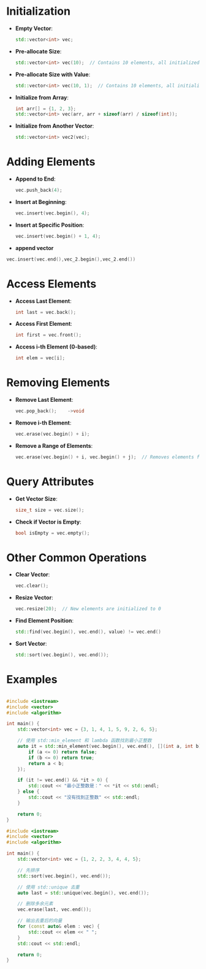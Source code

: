 # Initialization

- __Empty Vector__:

  ```cpp
  std::vector<int> vec;
  ```

- __Pre-allocate Size__:

  ```cpp
  std::vector<int> vec(10);  // Contains 10 elements, all initialized to 0
  ```

- __Pre-allocate Size with Value__:

  ```cpp
  std::vector<int> vec(10, 1);  // Contains 10 elements, all initialized to 1
  ```

- __Initialize from Array__:

  ```cpp
  int arr[] = {1, 2, 3};
  std::vector<int> vec(arr, arr + sizeof(arr) / sizeof(int));
  ```

- __Initialize from Another Vector__:

  ```cpp
  std::vector<int> vec2(vec);
  ```

# Adding Elements

- __Append to End__:

  ```cpp
  vec.push_back(4);
  ```

- __Insert at Beginning__:

  ```cpp
  vec.insert(vec.begin(), 4);
  ```

- __Insert at Specific Position__:

  ```cpp
  vec.insert(vec.begin() + 1, 4);
  ```

- __append vector__

```cpp
vec.insert(vec.end(),vec_2.begin(),vec_2.end())
```

# Access Elements

- __Access Last Element__:

  ```cpp
  int last = vec.back();
  ```

- __Access First Element__:

  ```cpp
  int first = vec.front();
  ```

- __Access i-th Element (0-based)__:

  ```cpp
  int elem = vec[i];
  ```

# Removing Elements

- __Remove Last Element__:

  ```cpp
  vec.pop_back();    ->void
  ```

- __Remove i-th Element__:

  ```cpp
  vec.erase(vec.begin() + i);
  ```

- __Remove a Range of Elements__:

  ```cpp
  vec.erase(vec.begin() + i, vec.begin() + j);  // Removes elements from i to j-1
  ```

# Query Attributes

- __Get Vector Size__:

  ```cpp
  size_t size = vec.size();
  ```

- __Check if Vector is Empty__:

  ```cpp
  bool isEmpty = vec.empty();
  ```

# Other Common Operations

- __Clear Vector__:

  ```cpp
  vec.clear();
  ```

- __Resize Vector__:

  ```cpp
  vec.resize(20);  // New elements are initialized to 0
  ```

- __Find Element Position__:

  ```cpp
  std::find(vec.begin(), vec.end(), value) != vec.end()
  ```

- __Sort Vector__:

  ```cpp
  std::sort(vec.begin(), vec.end());
  ```

# Examples

```c++

#include <iostream>
#include <vector>
#include <algorithm>

int main() {
    std::vector<int> vec = {3, 1, 4, 1, 5, 9, 2, 6, 5};

    // 使用 std::min_element 和 lambda 函数找到最小正整数
    auto it = std::min_element(vec.begin(), vec.end(), [](int a, int b) {
        if (a <= 0) return false;
        if (b <= 0) return true;
        return a < b;
    });

    if (it != vec.end() && *it > 0) {
        std::cout << "最小正整数是：" << *it << std::endl;
    } else {
        std::cout << "没有找到正整数" << std::endl;
    }

    return 0;
}
```

```c++
#include <iostream>
#include <vector>
#include <algorithm>

int main() {
    std::vector<int> vec = {1, 2, 2, 3, 4, 4, 5};

    // 先排序
    std::sort(vec.begin(), vec.end());

    // 使用 std::unique 去重
    auto last = std::unique(vec.begin(), vec.end());

    // 删除多余元素
    vec.erase(last, vec.end());

    // 输出去重后的向量
    for (const auto& elem : vec) {
        std::cout << elem << " ";
    }
    std::cout << std::endl;

    return 0;
}

```
